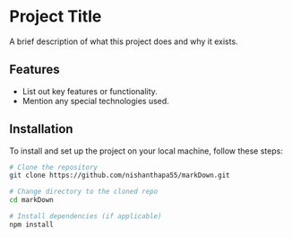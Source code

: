 # Project Title

A brief description of what this project does and why it exists.

## Features

- List out key features or functionality.
- Mention any special technologies used.

## Installation

To install and set up the project on your local machine, follow these steps:

```bash
# Clone the repository
git clone https://github.com/nishanthapa55/markDown.git

# Change directory to the cloned repo
cd markDown

# Install dependencies (if applicable)
npm install
